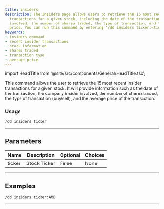 ```yaml
---
title: insiders
description: The Insiders page allows users to retrieve the 15 most recent insider
  transactions for a given stock, including the date of the transaction, the insider
  involved, the number of shares traded, the type of transaction, and the average
  price. You can run this command by entering '/dd insiders ticker:<ticker>'.
keywords:
- insiders command
- recent insider transactions
- stock information
- shares traded
- transaction type
- average price
---
```


import HeadTitle from '@site/src/components/General/HeadTitle.tsx';

<HeadTitle title="duedilligence: insiders - Discord Reference | OpenBB Bot Docs" />

This command allows the user to retrieve the 15 most recent insider transactions for a given stock. It will provide information such as the date of the transaction, the company insider involved, the number of shares traded, the type of transaction (buy/sell), and the average price of the transaction.

### Usage

```python wordwrap
/dd insiders ticker
```

---

## Parameters

| Name | Description | Optional | Choices |
| ---- | ----------- | -------- | ------- |
| ticker | Stock Ticker | False | None |


---

## Examples

```
/dd insiders ticker:AMD
```
---
